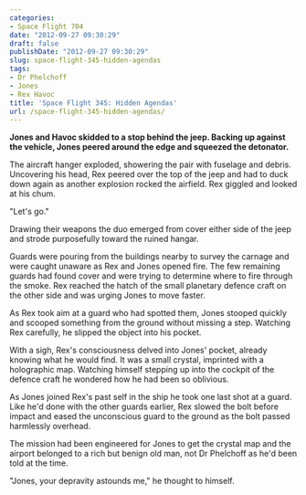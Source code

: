 ```yaml
---
categories:
- Space Flight 704
date: "2012-09-27 09:30:29"
draft: false
publishDate: "2012-09-27 09:30:29"
slug: space-flight-345-hidden-agendas
tags:
- Dr Phelchoff
- Jones
- Rex Havoc
title: 'Space Flight 345: Hidden Agendas'
url: /space-flight-345-hidden-agendas/
---
```

**Jones and Havoc skidded to a stop behind the jeep. Backing up against
the vehicle, Jones peered around the edge and squeezed the detonator.**

The aircraft hanger exploded, showering the pair with fuselage and
debris. Uncovering his head, Rex peered over the top of the jeep and had
to duck down again as another explosion rocked the airfield. Rex giggled
and looked at his chum.

"Let's go."

Drawing their weapons the duo emerged from cover either side of the jeep
and strode purposefully toward the ruined hangar.

Guards were pouring from the buildings nearby to survey the carnage and
were caught unaware as Rex and Jones opened fire. The few remaining
guards had found cover and were trying to determine where to fire
through the smoke. Rex reached the hatch of the small planetary defence
craft on the other side and was urging Jones to move faster.

As Rex took aim at a guard who had spotted them, Jones stooped quickly
and scooped something from the ground without missing a step. Watching
Rex carefully, he slipped the object into his pocket.

With a sigh, Rex's consciousness delved into Jones' pocket, already
knowing what he would find. It was a small crystal, imprinted with a
holographic map. Watching himself stepping up into the cockpit of the
defence craft he wondered how he had been so oblivious.

As Jones joined Rex's past self in the ship he took one last shot at a
guard. Like he'd done with the other guards earlier, Rex slowed the bolt
before impact and eased the unconscious guard to the ground as the bolt
passed harmlessly overhead.

The mission had been engineered for Jones to get the crystal map and the
airport belonged to a rich but benign old man, not Dr Phelchoff as he'd
been told at the time.

"Jones, your depravity astounds me," he thought to himself.